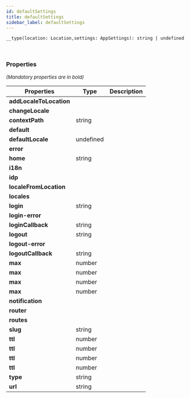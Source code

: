 ```yaml
---
id: defaultSettings
title: defaultSettings
sidebar_label: defaultSettings
---
```


```tsx
__type(location: Location,settings: AppSettings): string | undefined
```
<br/>



### Properties

<font size="2"><i>(Mandatory properties are in bold)</i></font>

| Properties | Type | Description |
| --------- | ---- | ----------- |
| **addLocaleToLocation** |  |  |
| **changeLocale** |  |  |
| **contextPath** | string |  |
| **default** |  |  |
| **defaultLocale** | undefined |  |
| **error** |  |  |
| **home** | string |  |
| **i18n** |  |  |
| **idp** |  |  |
| **localeFromLocation** |  |  |
| **locales** |  |  |
| **login** | string |  |
| **login-error** |  |  |
| **loginCallback** | string |  |
| **logout** | string |  |
| **logout-error** |  |  |
| **logoutCallback** | string |  |
| **max** | number |  |
| **max** | number |  |
| **max** | number |  |
| **max** | number |  |
| **notification** |  |  |
| **router** |  |  |
| **routes** |  |  |
| **slug** | string |  |
| **ttl** | number |  |
| **ttl** | number |  |
| **ttl** | number |  |
| **ttl** | number |  |
| **type** | string |  |
| **url** | string |  |
